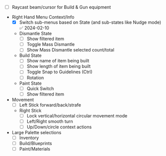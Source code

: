 - [ ] Raycast beam/cursor for Build & Gun equipment
- Right Hand Menu Context/Info
	- [x] Switch sub-menus based on State (and sub-states like Nudge mode) ✅ 2024-02-10
	- Dismantle State
		- [ ] Show filtered item
		- [ ] Toggle Mass Dismantle
		- [ ] Show Mass Dismantle selected count/total
	- Build State
		- [ ] Show name of item being built
		- [ ] Show length of item being built
		- [ ] Toggle Snap to Guidelines (Ctrl)
		- [ ] Rotation
	- Paint State
		- [ ] Quick Switch
		- [ ] Show filtered item
- Movement
	- [ ] Left Stick forward/back/strafe
	- Right Stick
		- [ ] Lock vertical/horizontal circular movement mode
		- [ ] Left/Right smooth turn
		- [ ] Up/Down/circle context actions
- Large Palette selections
	- [ ] Inventory
	- [ ] Build/Blueprints
	- [ ] Paint/Materials